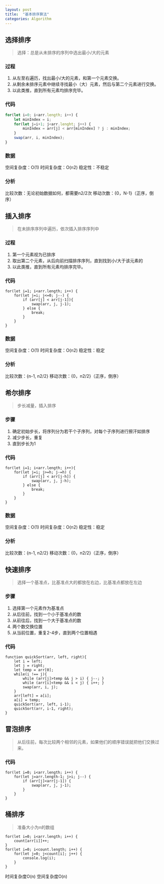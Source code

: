 ```yaml
---
layout: post
title:  "基本排序算法"
categories: Algorithm
---
```


## 选择排序

>选择：总是从未排序的序列中选出最小/大的元素

### 过程

1. 从左至右遍历，找出最小/大的元素，和第一个元素交换。
2. 从剩余未排序元素中继续寻找最小（大）元素，然后与第二个元素进行交换。
3. 以此类推，直到所有元素均排序完毕。

### 代码

```javascript
for(let i=0; i<arr.length; i++) {
	let minIndex = i;
	for(let j=i+1; j<arr.lenght; j++) {
		minIndex = arr[j] < arr[minIndex] ? j : minIndex;
	}
	swap(arr, i, minIndex);
}
```

### 数据
空间复杂度：O(1)
时间复杂度：O(n2)
稳定性：不稳定

### 分析
比较次数：无论初始数据如何，都需要n2/2次
移动次数：{0，N-1}（正序，倒序）

## 插入排序

>在未排序序列中遍历，依次插入排序序列中

### 过程

1. 第一个元素视为已排序
2. 取出第二个元素，从后向前扫描排序序列，直到找到小/大于该元素的
3. 以此类推，直到所有元素均排序完毕。

### 代码

```
for(let i=1; i<arr.length; i++) {
	for(let j=i; j<=0; j--) {
		if (arr[j] < arr[j-1]){
			swap(arr, j, j-1);
		} else {
			break;
		}
	}
}
```

### 数据
空间复杂度：O(1)
时间复杂度：O(n2)
稳定性：稳定

### 分析
比较次数：{n-1, n2/2}
移动次数：{0，n2/2}（正序，倒序）

## 希尔排序

>步长减量，插入排序

### 步骤

1. 确定初始步长，将序列分为若干个子序列，对每个子序列进行擦汗如排序
2. 减少步长，重复
3. 直到步长为1

### 代码

```
for(let i=1; i<arr.length; i++){
	for(let j=i; j>=h; j-=h) {
		if (arr[j] < arr[j-h]) {
			swap(arr, j, j-h);
		} else {
			break;
		}
	}
}
```

### 数据
空间复杂度：O(1)
时间复杂度：O(n2)
稳定性：稳定

### 分析
比较次数：{n-1, n2/2}
移动次数：{0，n2/2}（正序，倒序）

## 快速排序

> 选择一个基准点，比基准点大的都放在右边，比基准点都放在左边

### 步骤

1. 选择第一个元素作为基准点
2. 从后往前，找到一个小于基准点的数
3. 从前往后，找到一个大于基准点的数
4. 两个数交换位置
5. 从当前位置，重复2-4步，直到两个位置相遇

### 代码

```
function quickSort(arr, left, right){
	let i = left;
	let j = right;
	let temp = arr[0];
	while(i !== j){
		while (arr[j]>temp && j > i) { j--; }
		while (arr[i]<temp && i < j) { i++; }
		swap(arr, i, j);
	}
	arr[left] = a[i];
	a[i] = temp;
	quickSort(arr, left, i-1);
	quickSort(arr, i-1, right);
}
```

## 冒泡排序

> 从后往前，每次比较两个相邻的元素，如果他们的顺序错误就把他们交换过来。

### 代码

```
for(let i=0; i<arr.length; i++) {
	for(let j=arr.length-1; j>i; j--) {
		if (arr[j]<arr[j-1]) {
			swap(arr, j, j-1);
		}
	}
}
```

## 桶排序

> 准备大小为n的数组

```
for(let i=0; i<arr.length; i++) {
	count[arr[i]]++;
}
for(let i=0; i<count.length; i++) {
	for(let j=0; j<count[i]; j++) {
		console.log(i);
	}
}
```

时间复杂度O(n)
空间复杂度O(n)
